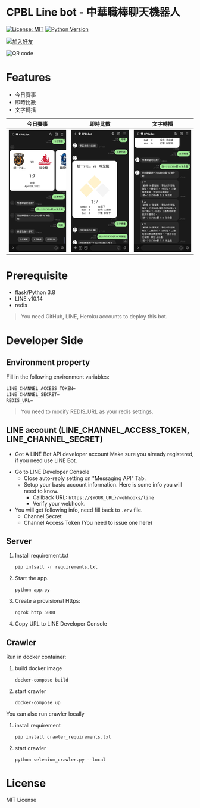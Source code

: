 

# CPBL Line bot - 中華職棒聊天機器人

[![License: MIT](https://img.shields.io/badge/License-MIT-blue.svg)](https://opensource.org/licenses/MIT)
[![Python Version](https://img.shields.io/badge/Python-%3E%3D%203.5-blue.svg)](https://badge.fury.io/py/lotify)

<a href="https://lin.ee/sxU8wpe"><img src="https://scdn.line-apps.com/n/line_add_friends/btn/zh-Hant.png" alt="加入好友" height="36" border="0"></a>  

<img src="https://qr-official.line.me/sid/M/833kcygo.png?shortenUrl=true" alt="QR code">

# Features
- 今日賽事
- 即時比數
- 文字轉播

| 今日賽事                             | 即時比數                             | 文字轉播                             |
|----------------------------------|----------------------------------|----------------------------------|
| ![image](./assets/demo_pic1.jpg) | ![image](./assets/demo_pic2.jpg) | ![image](./assets/demo_pic3.jpg) |

# Prerequisite

- flask/Python 3.8
- LINE v10.14
- redis

> You need GitHub, LINE, Heroku accounts to deploy this bot.

# Developer Side

## Environment property

Fill in the following environment variables:

```
LINE_CHANNEL_ACCESS_TOKEN=
LINE_CHANNEL_SECRET=
REDIS_URL=
```

> You need to modify REDIS_URL as your redis settings.

## LINE account (LINE_CHANNEL_ACCESS_TOKEN, LINE_CHANNEL_SECRET)

- Got A LINE Bot API developer account Make sure you already registered, if you need use LINE Bot.

* Go to LINE Developer Console
    - Close auto-reply setting on "Messaging API" Tab.
    - Setup your basic account information. Here is some info you will need to know.
        - Callback URL: `https://{YOUR_URL}/webhooks/line`
        - Verify your webhook.
* You will get following info, need fill back to `.env` file.
    - Channel Secret
    - Channel Access Token (You need to issue one here)

## Server 

1. Install requirement.txt
    ```
    pip intsall -r requirements.txt
    ```

2. Start the app.

    ```
    python app.py
    ```

3. Create a provisional Https:

    ```
    ngrok http 5000
    ```

4. Copy URL to LINE Developer Console

## Crawler

Run in docker container:
1. build docker image

    ```
    docker-compose build
    ```
2. start crawler

    ```
    docker-compose up
    ```
You can also run crawler locally
1. install requirement

    ```
    pip install crawler_requirements.txt
    ```
2. start crawler

    ```
    python selenium_crawler.py --local
    ```

# License

MIT License